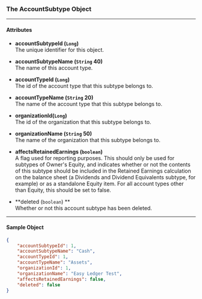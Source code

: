 ### The AccountSubtype Object
___

#### Attributes
- **accountSubtypeId (`Long`)** <br/>
The unique identifier for this object.

- **accountSubtypeName (`String` 40)**<br/>
The name of this account type.

- **accountTypeId (`Long`)**<br/>
The id of the account type that this subtype belongs to.

- **accountTypeName (`String` 20)**<br/>
The name of the account type that this subtype belongs to.

- **organizationId(`Long`)**<br/>
The id of the organization that this subtype belongs to.

- **organizationName (`String` 50)**<br/>
The name of the organization that this subtype belongs to.

- **affectsRetainedEarnings (`boolean`)** <br/>
A flag used for reporting purposes. This should only be used for subtypes of Owner's Equity, and indicates whether or not the contents of this subtype should be included in the Retained Earnings calculation on the balance sheet (a Dividends and Dividend Equivalents subtype, for example) or as a standalone Equity item. For all account types other than Equity, this should be set to false.

- **deleted (`boolean`) ** <br/>
Whether or not this account subtype has been deleted.
___

#### Sample Object
```json
{
    "accountSubtypeId": 1,
    "accountSubtypeName": "Cash",
    "accountTypeId": 1,
    "accountTypeName": "Assets",
    "organizationId": 1,
    "organizationName": "Easy Ledger Test",
    "affectsRetainedEarnings": false,
    "deleted": false
}
```




